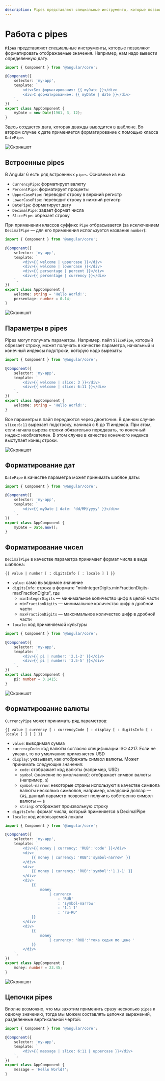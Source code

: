 ```yaml
---
description: Pipes представляют специальные инструменты, которые позволяют форматировать отображаемые значения
---
```


# Работа с pipes

**`Pipes`** представляют специальные инструменты, которые позволяют форматировать отображаемые значения. Например, нам надо вывести определенную дату:

```typescript
import { Component } from '@angular/core';

@Component({
    selector: 'my-app',
    template: `
        <div>Без форматирования: {{ myDate }}</div>
        <div>С форматированием: {{ myDate | date }}</div>
    `,
})
export class AppComponent {
    myDate = new Date(1961, 3, 12);
}
```

Здесь создается дата, которая дважды выводится в шаблоне. Во втором случае к дате применяется форматирование с помощью класса `DatePipe`.

![Скриншот](pipes-1.png)

## Встроенные pipes

В Angular 6 есть ряд встроенных `pipes`. Основные из них:

-   `CurrencyPipe`: форматирует валюту
-   `PercentPipe`: форматирует проценты
-   `UpperCasePipe`: переводит строку в верхний регистр
-   `LowerCasePipe`: переводит строку в нижний регистр
-   `DatePipe`: форматирует дату
-   `DecimalPipe`: задает формат числа
-   `SlicePipe`: обрезает строку

При применении классов суффикс `Pipe` отбрасывается (за исключением `DecimalPipe` — для его применения используется название `number`):

```typescript
import { Component } from '@angular/core';

@Component({
    selector: 'my-app',
    template: `
        <div>{{ welcome | uppercase }}</div>
        <div>{{ welcome | lowercase }}</div>
        <div>{{ persentage | percent }}</div>
        <div>{{ persentage | currency }}</div>
    `,
})
export class AppComponent {
    welcome: string = 'Hello World!';
    persentage: number = 0.14;
}
```

![Скриншот](pipes-2.png)

## Параметры в pipes

Pipes могут получать параметры. Например, пайп `SlicePipe`, который обрезает строку, может получать в качестве параметра, начальный и конечный индексы подстроки, которую надо вырезать:

```typescript
import { Component } from '@angular/core';

@Component({
    selector: 'my-app',
    template: `
        <div>{{ welcome | slice: 3 }}</div>
        <div>{{ welcome | slice: 6:11 }}</div>
    `,
})
export class AppComponent {
    welcome: string = 'Hello World!';
}
```

Все параметры в пайп передаются через двоеточие. В данном случае `slice:6:11` вырезает подстроку, начиная с 6 до 11 индекса. При этом, если начала выреза строки обязательно передавать, то конечный индекс необязателен. В этом случае в качестве конечного индекса выступает конец строки.

![Скриншот](pipes-3.png)

## Форматирование дат

`DatePipe` в качестве параметра может принимать шаблон даты:

```typescript
import { Component } from '@angular/core';

@Component({
    selector: 'my-app',
    template: `
        <div>{{ myDate | date: 'dd/MM/yyyy' }}</div>
    `,
})
export class AppComponent {
    myDate = Date.now();
}
```

## Форматирование чисел

`DecimalPipe` в качестве параметра принимает формат числа в виде шаблона:

```
{{ value | number [ : digitsInfo [ : locale ] ] }}
```

-   `value`: само выводимое значение
-   `digitsInfo`: строка в формате "minIntegerDigits.minFractionDigits-maxFractionDigits", где
    -   `minIntegerDigits` — минимальное количество цифр в целой части
    -   `minFractionDigits` — минимальное количество цифр в дробной части
    -   `maxFractionDigits` — максимальное количество цифр в дробной части
-   `locale`: код применяемой культуры

```typescript
import { Component } from '@angular/core';

@Component({
    selector: 'my-app',
    template: `
        <div>{{ pi | number: '2.1-2' }}</div>
        <div>{{ pi | number: '3.5-5' }}</div>
    `,
})
export class AppComponent {
    pi: number = 3.1415;
}
```

![Скриншот](pipes-4.png)

## Форматирование валюты

`CurrencyPipe` может принимать ряд параметров:

```
{{ value | currency [ : currencyCode [ : display [ : digitsInfo [ : locale ] ] ] ] }}
```

-   `value`: выводимая сумма
-   `currencyCode`: код валюты согласно спецификации ISO 4217. Если не указан, то по умолчанию применяется USD
-   `display`: указывает, как отображать символ валюты. Может принимать следующие значения:
    -   `code`: отображает код валюты (например, USD)
    -   `symbol` (значение по умолчанию): отображает символ валюты (например, `$`)
    -   `symbol-narrow`: некоторые страны используют в качестве символа валюты несколько символов, например, канадский доллар — `CA$`, данный параметр позволяет получить собственно символ валюты — `$`
    -   `string`: отображает произвольную строку
-   `digitsInfo`: формат числа, который применяется в DecimalPipe
-   `locale`: код используемой локали

```typescript
import { Component } from '@angular/core';

@Component({
    selector: 'my-app',
    template: `
        <div>{{ money | currency: 'RUB':'code' }}</div>
        <div>
            {{ money | currency: 'RUB':'symbol-narrow' }}
        </div>
        <div>
            {{ money | currency: 'RUB':'symbol':'1.1-1' }}
        </div>
        <div>
            {{
                money
                    | currency
                        : 'RUB'
                        : 'symbol-narrow'
                        : '1.1-1'
                        : 'ru-RU'
            }}
        </div>
        <div>
            {{
                money
                    | currency: 'RUB':'тока седня по цене '
            }}
        </div>
    `,
})
export class AppComponent {
    money: number = 23.45;
}
```

![Скриншот](pipes-5.png)

## Цепочки pipes

Вполне возможно, что мы захотим применить сразу несколько `pipes` к одному значению, тогда мы можем составлять цепочки выражений, разделенные вертикальной чертой:

```typescript
import { Component } from '@angular/core';

@Component({
    selector: 'my-app',
    template: `
        <div>{{ message | slice: 6:11 | uppercase }}</div>
    `,
})
export class AppComponent {
    message = 'Hello World!';
}
```
